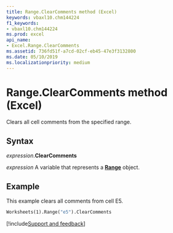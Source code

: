 ```yaml
---
title: Range.ClearComments method (Excel)
keywords: vbaxl10.chm144224
f1_keywords:
- vbaxl10.chm144224
ms.prod: excel
api_name:
- Excel.Range.ClearComments
ms.assetid: 736fd51f-a7cd-02cf-eb45-47e3f3132800
ms.date: 05/10/2019
ms.localizationpriority: medium
---
```



# Range.ClearComments method (Excel)

Clears all cell comments from the specified range.


## Syntax

_expression_.**ClearComments**

_expression_ A variable that represents a **[Range](excel.range(object).md)** object.


## Example

This example clears all comments from cell E5.

```vb
Worksheets(1).Range("e5").ClearComments
```




[!include[Support and feedback](~/includes/feedback-boilerplate.md)]